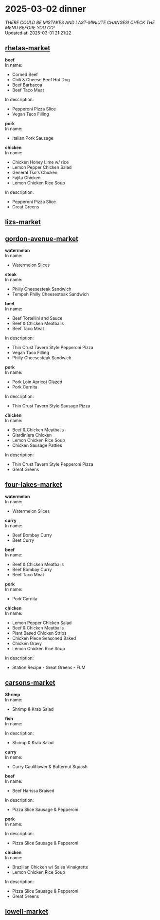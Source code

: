 # 2025-03-02 dinner  
*THERE COULD BE MISTAKES AND LAST-MINIUTE CHANGES! CHECK THE MENU BEFORE YOU GO!*  
Updated at: 2025-03-01 21:21:22  
## [rhetas-market](https://wisc-housingdining.nutrislice.com/menu/rhetas-market/dinner/2025-03-02)  
**beef**  
In name:   
 - Corned Beef  
 - Chili & Cheese Beef Hot Dog  
 - Beef Barbacoa  
 - Beef Taco Meat  
  
In description:   
 - Pepperoni Pizza Slice  
 - Vegan Taco Filling  
  
**pork**  
In name:   
 - Italian Pork Sausage  
  
**chicken**  
In name:   
 - Chicken Honey Lime w/ rice  
 - Lemon Pepper Chicken Salad  
 - General Tso's Chicken  
 - Fajita Chicken  
 - Lemon Chicken Rice Soup  
  
In description:   
 - Pepperoni Pizza Slice  
 - Great Greens  
  
## [lizs-market](https://wisc-housingdining.nutrislice.com/menu/lizs-market/dinner/2025-03-02)  
## [gordon-avenue-market](https://wisc-housingdining.nutrislice.com/menu/gordon-avenue-market/dinner/2025-03-02)  
**watermelon**  
In name:   
 - Watermelon Slices  
  
**steak**  
In name:   
 - Philly Cheesesteak Sandwich  
 - Tempeh Philly Cheesesteak Sandwich  
  
**beef**  
In name:   
 - Beef Tortellini and Sauce  
 - Beef & Chicken Meatballs  
 - Beef Taco Meat  
  
In description:   
 - Thin Crust Tavern Style Pepperoni Pizza  
 - Vegan Taco Filling  
 - Philly Cheesesteak Sandwich  
  
**pork**  
In name:   
 - Pork Loin Apricot Glazed  
 - Pork Carnita  
  
In description:   
 - Thin Crust Tavern Style Sausage Pizza  
  
**chicken**  
In name:   
 - Beef & Chicken Meatballs  
 - Giardiniera Chicken  
 - Lemon Chicken Rice Soup  
 - Chicken Sausage Patties  
  
In description:   
 - Thin Crust Tavern Style Pepperoni Pizza  
 - Great Greens  
  
## [four-lakes-market](https://wisc-housingdining.nutrislice.com/menu/four-lakes-market/dinner/2025-03-02)  
**watermelon**  
In name:   
 - Watermelon Slices  
  
**curry**  
In name:   
 - Beef Bombay Curry  
 - Beet Curry  
  
**beef**  
In name:   
 - Beef & Chicken Meatballs  
 - Beef Bombay Curry  
 - Beef Taco Meat  
  
**pork**  
In name:   
 - Pork Carnita  
  
**chicken**  
In name:   
 - Lemon Pepper Chicken Salad  
 - Beef & Chicken Meatballs  
 - Plant Based Chicken Strips  
 - Chicken Piece Seasoned Baked  
 - Chicken Gravy  
 - Lemon Chicken Rice Soup  
  
In description:   
 - Station Recipe - Great Greens - FLM  
  
## [carsons-market](https://wisc-housingdining.nutrislice.com/menu/carsons-market/dinner/2025-03-02)  
**Shrimp**  
In name:   
 - Shrimp & Krab Salad  
  
**fish**  
In name:   
  
In description:   
 - Shrimp & Krab Salad  
  
**curry**  
In name:   
 - Curry Cauliflower & Butternut Squash  
  
**beef**  
In name:   
 - Beef Harissa Braised  
  
In description:   
 - Pizza Slice Sausage & Pepperoni  
  
**pork**  
In name:   
  
In description:   
 - Pizza Slice Sausage & Pepperoni  
  
**chicken**  
In name:   
 - Brazilian Chicken w/ Salsa Vinaigrette  
 - Lemon Chicken Rice Soup  
  
In description:   
 - Pizza Slice Sausage & Pepperoni  
 - Great Greens  
  
## [lowell-market](https://wisc-housingdining.nutrislice.com/menu/lowell-market/dinner/2025-03-02)  
  
